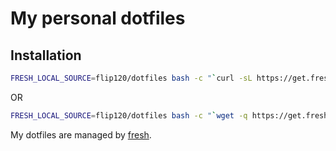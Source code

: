 My personal dotfiles
====================

## Installation

``` sh
FRESH_LOCAL_SOURCE=flip120/dotfiles bash -c "`curl -sL https://get.freshshell.com`"
```

OR

```sh
FRESH_LOCAL_SOURCE=flip120/dotfiles bash -c "`wget -q https://get.freshshell.com -O -`"
```

My dotfiles are managed by [fresh].

[fresh]: http://freshshell.com
